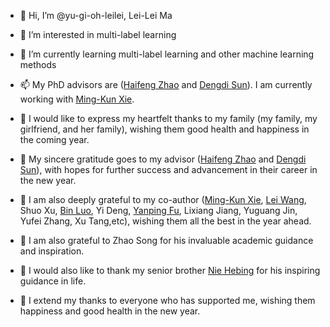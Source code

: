 - 👋 Hi, I’m @yu-gi-oh-leilei, Lei-Lei Ma
- 👀 I’m interested in multi-label learning
- 🌱 I’m currently learning multi-label learning and other machine learning methods
- 📫 My PhD advisors are ([Haifeng Zhao](https://scholar.google.com/citations?user=SWUHieAAAAAJ&hl=en) and [Dengdi Sun](https://scholar.google.com/citations?user=tuayA3cAAAAJ&hl=en)). I am currently working with [Ming-Kun Xie](https://xiemk.github.io/).


- 💞️ I would like to express my heartfelt thanks to my family (my family, my girlfriend, and her family), wishing them good health and happiness in the coming year.
- 💞️ My sincere gratitude goes to my advisor ([Haifeng Zhao](https://scholar.google.com/citations?user=SWUHieAAAAAJ&hl=en) and [Dengdi Sun](https://scholar.google.com/citations?user=tuayA3cAAAAJ&hl=en)), with hopes for further success and advancement in their career in the new year.
- 💞️ I am also deeply grateful to my co-author ([Ming-Kun Xie](https://xiemk.github.io/), [Lei Wang](https://github.com/yu-gi-oh-leilei/SpliceMix), Shuo Xu, [Bin Luo](https://scholar.google.com/citations?user=0qaDapcAAAAJ&hl=en&oi=ao), Yi Deng, [Yanping Fu](https://scholar.google.com/citations?user=40mWlDYAAAAJ&hl=en), Lixiang Jiang, Yuguang Jin, Yufei Zhang, Xu Tang,etc), wishing them all the best in the year ahead.
- 💞️ I am also grateful to Zhao Song for his invaluable academic guidance and inspiration.
- 💞️ I would also like to thank my senior brother [Nie Hebing](https://scholar.google.com/citations?user=gBZHeW8AAAAJ&hl=en&oi=ao) for his inspiring guidance in life.
- 💞️ I extend my thanks to everyone who has supported me, wishing them happiness and good health in the new year.


<!---
yu-gi-oh-leilei/yu-gi-oh-leilei is a ✨ special ✨ repository because its `README.md` (this file) appears on your GitHub profile.
You can click the Preview link to take a look at your changes.
- 💞️ I’m looking to collaborate on ...
- 📫 How to reach me ...
--->

